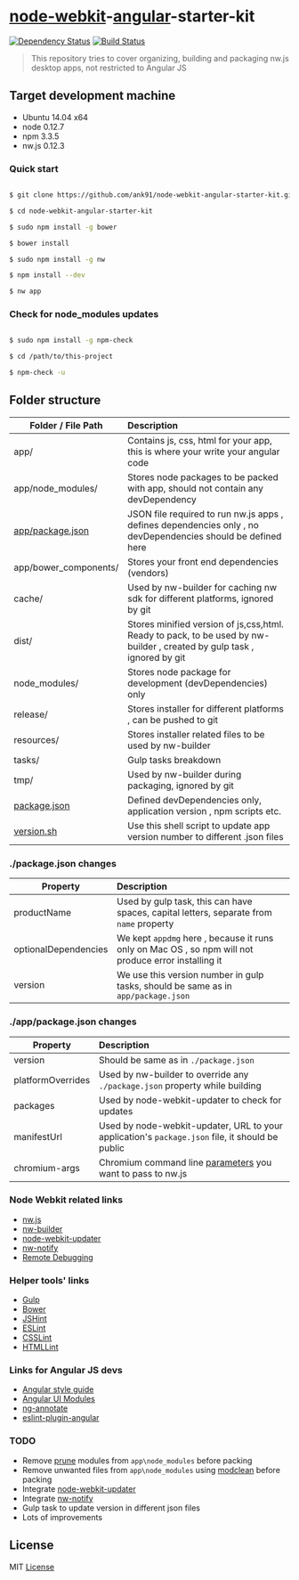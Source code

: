 # [node-webkit](http://nwjs.io/)-[angular](https://angularjs.org/)-starter-kit 

[![Dependency Status](https://www.versioneye.com/user/projects/5603e34ff5f2eb00170007a5/badge.svg?style=flat)](https://www.versioneye.com/user/projects/5603e34ff5f2eb00170007a5)
[![Build Status](https://travis-ci.org/ank91/node-webkit-angular-starter-kit.svg?branch=master)](https://travis-ci.org/ank91/node-webkit-angular-starter-kit)


> This repository tries to cover organizing, building and packaging nw.js desktop apps, not restricted to Angular JS


## Target development machine
* Ubuntu 14.04 x64
* node 0.12.7
* npm 3.3.5
* nw.js 0.12.3


### Quick start

```bash

$ git clone https://github.com/ank91/node-webkit-angular-starter-kit.git

$ cd node-webkit-angular-starter-kit

$ sudo npm install -g bower

$ bower install

$ sudo npm install -g nw

$ npm install --dev

$ nw app

```

### Check for node_modules updates 

```bash

$ sudo npm install -g npm-check

$ cd /path/to/this-project

$ npm-check -u


```

## Folder structure
| Folder / File Path                | Description                          |
| -----------------------------     | :------------------------------------|
| app/                              | Contains js, css, html for your app, this is where your write your angular code                        |
| app/node_modules/                 | Stores node packages to be packed with app, should not contain any devDependency                      |
| [app/package.json](app/package.json)   | JSON file required to run nw.js apps , defines dependencies only , no devDependencies should be defined here                        |
| app/bower_components/                  | Stores your front end dependencies (vendors)                           |
| cache/                         | Used by nw-builder for caching nw sdk for different platforms, ignored by git                            |
| dist/                          | Stores minified version of js,css,html. Ready to pack, to be used by nw-builder , created by gulp task , ignored by git                           |
| node_modules/                  | Stores node package for development (devDependencies) only                             |
| release/                       | Stores installer for different platforms , can be pushed to git                             |   
| resources/                     | Stores installer related files to be used by nw-builder                             |
| tasks/                         | Gulp tasks breakdown                         |   
| tmp/                           | Used by nw-builder during packaging, ignored by git                          |
| [package.json](package.json)              | Defined devDependencies only, application version , npm scripts etc.                            |
| [version.sh](version.sh)                  | Use this shell script to update app version number to different .json files                             |   

### ./package.json changes

| Property                | Description                          |
| -----------------------------     | :------------------------------------|
| productName                       | Used by gulp task, this can have spaces, capital letters, separate from ```name``` property                        |
| optionalDependencies              | We kept ```appdmg``` here , because it runs only on Mac OS , so npm will not produce error installing it |
| version                           | We use this version number in gulp tasks, should be same as in ```app/package.json```|


### ./app/package.json changes

| Property                | Description                          |
| -----------------------------     | :------------------------------------|
| version                           | Should be same as in ```./package.json``` |
| platformOverrides                 | Used by nw-builder to override any ```./package.json``` property while building |
| packages                          | Used by node-webkit-updater to check for updates |
| manifestUrl                       | Used by  node-webkit-updater, URL to your application's ```package.json``` file, it should be public |
| chromium-args                     | Chromium command line [parameters](https://github.com/nwjs/nw.js/wiki/manifest-format#chromium-args) you want to pass to nw.js|



### Node Webkit related links
* [nw.js](https://github.com/nwjs/nw.js)
* [nw-builder](https://github.com/nwjs/nw-builder) 
* [node-webkit-updater](https://github.com/edjafarov/node-webkit-updater)
* [nw-notify](https://github.com/cgrossde/nw-notify)
* [Remote Debugging](https://github.com/nwjs/nw.js/wiki/Debugging-with-devtools#remote-debugging)


### Helper tools' links
* [Gulp](https://github.com/gulpjs/gulp/)
* [Bower](http://bower.io)
* [JSHint](https://github.com/jshint/jshint)
* [ESLint](https://github.com/eslint/eslint)
* [CSSLint](https://github.com/CSSLint/csslint)
* [HTMLLint](https://github.com/htmllint/htmllint)


### Links for Angular JS devs
* [Angular style guide](https://github.com/johnpapa/angular-styleguide)
* [Angular UI Modules](https://angular-ui.github.io/)
* [ng-annotate](https://github.com/Kagami/gulp-ng-annotate)
* [eslint-plugin-angular](https://github.com/Gillespie59/eslint-plugin-angular)


### TODO
* Remove [prune](https://docs.npmjs.com/cli/prune) modules from ```app\node_modules``` before packing
* Remove unwanted files from ```app\node_modules``` using [modclean](https://www.npmjs.com/package/modclean) before packing
* Integrate [node-webkit-updater](https://github.com/edjafarov/node-webkit-updater)
* Integrate [nw-notify](https://github.com/cgrossde/nw-notify)
* Gulp task to update version in different json files
* Lots of improvements


License
-------

MIT [License](LICENSE.txt)
